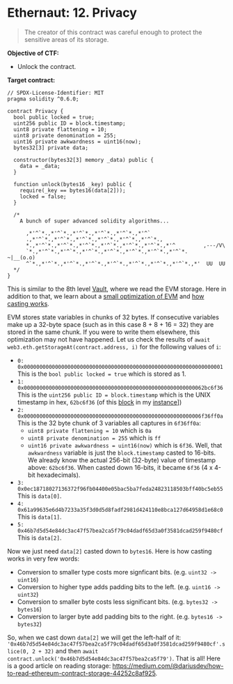 # Ethernaut: 12. Privacy

> The creator of this contract was careful enough to protect the sensitive areas of its storage.

**Objective of CTF:**

- Unlock the contract.

**Target contract:**

```solidity
// SPDX-License-Identifier: MIT
pragma solidity ^0.6.0;

contract Privacy {
  bool public locked = true;
  uint256 public ID = block.timestamp;
  uint8 private flattening = 10;
  uint8 private denomination = 255;
  uint16 private awkwardness = uint16(now);
  bytes32[3] private data;

  constructor(bytes32[3] memory _data) public {
    data = _data;
  }

  function unlock(bytes16 _key) public {
    require(_key == bytes16(data[2]));
    locked = false;
  }

  /*
    A bunch of super advanced solidity algorithms...

      ,*'^`*.,*'^`*.,*'^`*.,*'^`*.,*'^`*.,*'^`
      .,*'^`*.,*'^`*.,*'^`*.,*'^`*.,*'^`*.,*'^`*.,
      *.,*'^`*.,*'^`*.,*'^`*.,*'^`*.,*'^`*.,*'^`*.,*'^         ,---/V\
      `*.,*'^`*.,*'^`*.,*'^`*.,*'^`*.,*'^`*.,*'^`*.,*'^`*.    ~|__(o.o)
      ^`*.,*'^`*.,*'^`*.,*'^`*.,*'^`*.,*'^`*.,*'^`*.,*'^`*.,*'  UU  UU
  */
}
```

This is similar to the 8th level [Vault](./8-Vault.md), where we read the EVM storage. Here in addition to that, we learn about a [small optimization of EVM](https://docs.soliditylang.org/en/v0.8.13/internals/layout_in_storage.html) and [how casting works](https://www.tutorialspoint.com/solidity/solidity_conversions.htm).

EVM stores state variables in chunks of 32 bytes. If consecutive variables make up a 32-byte space (such as in this case 8 + 8 + 16 = 32) they are stored in the same chunk. If you were to write them elsewhere, this optimization may not have happened. Let us check the results of `await web3.eth.getStorageAt(contract.address, i)` for the following values of `i`:

- `0: 0x0000000000000000000000000000000000000000000000000000000000000001`
  This is the `bool public locked = true` which is stored as 1.
- `1: 0x0000000000000000000000000000000000000000000000000000000062bc6f36`
  This is the `uint256 public ID = block.timestamp` which is the UNIX timestamp in hex, `62bc6f36` (of this [block](https://rinkeby.etherscan.io/block/10937345) in my [instance](https://rinkeby.etherscan.io/address/0x99181B0E39A3b17fc44f99972bF3E6Afd6296a07)])
- `2: 0x000000000000000000000000000000000000000000000000000000006f36ff0a`
  This is the 32 byte chunk of 3 variables all captures in `6f36ff0a`:
  - `uint8 private flattening = 10` which is `0a`
  - `uint8 private denomination = 255` which is `ff`
  - `uint16 private awkwardness = uint16(now)` which is `6f36`.
    Well, that `awkwardness` variable is just the `block.timestamp` casted to 16-bits. We already know the actual 256-bit (32-byte) value of timestamp above: `62bc6f36`. When casted down 16-bits, it became `6f36` (4 x 4-bit hexadecimals).
- `3: 0x0ec18718027136372f96fb04400e05bac5ba7feda24823118503bff40bc5eb55`
  This is `data[0]`.
- `4: 0x61a99635e6d4b7233a35f3d0d5d8fadf2981d424110e8bca127d64958d1e68c0`
  This is `data[1]`.
- `5: 0x46b7d5d54e84dc3ac47f57bea2ca5f79c04dadf65d3a0f3581dcad259f9480cf`
  This is `data[2]`.

Now we just need `data[2]` casted down to `bytes16`. Here is how casting works in very few words:

- Conversion to smaller type costs more signficant bits. (e.g. `uint32 -> uint16`)
- Conversion to higher type adds padding bits to the left. (e.g. `uint16 -> uint32`)
- Conversion to smaller byte costs less significant bits. (e.g. `bytes32 -> bytes16`)
- Conversion to larger byte add padding bits to the right. (e.g. `bytes16 -> bytes32`)

So, when we cast down `data[2]` we will get the left-half of it: `'0x46b7d5d54e84dc3ac47f57bea2ca5f79c04dadf65d3a0f3581dcad259f9480cf'.slice(0, 2 + 32)` and then `await contract.unlock('0x46b7d5d54e84dc3ac47f57bea2ca5f79')`. That is all! Here is a good article on reading storage: <https://medium.com/@dariusdev/how-to-read-ethereum-contract-storage-44252c8af925>.
